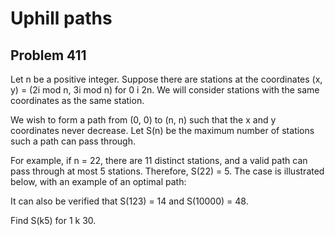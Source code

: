 #  Uphill paths
## Problem 411



Let n be a positive integer. Suppose there are stations at the coordinates (x, y) = (2i mod n, 3i mod n) for 0 i  2n. We will consider stations with the same coordinates as the same station.

We wish to form a path from (0, 0) to (n, n) such that the x and y coordinates never decrease.
Let S(n) be the maximum number of stations such a path can pass through.

For example, if n = 22, there are 11 distinct stations, and a valid path can pass through at most 5 stations. Therefore, S(22) = 5.
The case is illustrated below, with an example of an optimal path:



It can also be verified that S(123) = 14 and S(10000) = 48.

Find  S(k5) for 1 k  30.



